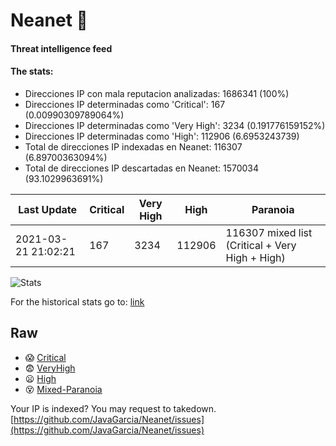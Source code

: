 # Neanet :hocho:
#### Threat intelligence feed
#### The stats:

- Direcciones IP con mala reputacion analizadas: 1686341 (100%)
- Direcciones IP determinadas como 'Critical':  167 (0.00990309789064%)
- Direcciones IP determinadas como 'Very High':  3234 (0.191776159152%)
- Direcciones IP determinadas como 'High':  112906 (6.6953243739)
- Total de direcciones IP indexadas en Neanet:  116307 (6.89700363094%)
- Total de direcciones IP descartadas en Neanet:  1570034 (93.1029963691%)

| Last Update | Critical | Very High | High | Paranoia |
| --- | --- | --- | --- | --- |
| 2021-03-21 21:02:21 | 167 | 3234 | 112906 | 116307 mixed list (Critical + Very High + High)|

![Stats](https://docs.google.com/spreadsheets/d/e/2PACX-1vSnaNMIXVabIpDJjufMlzH7poXnshF3mgd8Is1g9ytUEzVsP5my4Trn8f-xkoLLQ38xpL3HtmUexLo6/pubchart?oid=501124687&format=image)

For the historical stats go to: [link](/stats.csv)
## Raw
- :scream: [Critical](https://raw.githubusercontent.com/JavaGarcia/Neanet/master/blacklists/neanet_critical.txt)
- :fearful: [VeryHigh](https://raw.githubusercontent.com/JavaGarcia/Neanet/master/blacklists/neanet_veryHigh.txtt)
- :frowning: [High](https://raw.githubusercontent.com/JavaGarcia/Neanet/master/blacklists/neanet_high.txt)
- :dizzy_face: [Mixed-Paranoia](https://raw.githubusercontent.com/JavaGarcia/Neanet/master/blacklists/neanet_all.txt)


Your IP is indexed? You may request to takedown. [https://github.com/JavaGarcia/Neanet/issues](https://github.com/JavaGarcia/Neanet/issues)









































































































































































































































































































































































































































































































































































































































































































































































































































































































































































































































































































































































































































































































































































































































































































































































































































































































































































































































































































































































































































































































































































































































































































































































































































































































































































































































































































































































































































































































































































































































































































































































































































































































































































































































































































































































































































































































































































































































































































































































































































































































































































































































































































































































































































































































































































































































































































































































































































































































































































































































































































































































































































